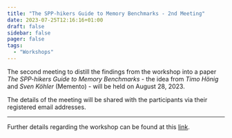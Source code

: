 ```yaml
---
title: "The SPP-hikers Guide to Memory Benchmarks - 2nd Meeting"
date: 2023-07-25T12:16:16+01:00
draft: false
sidebar: false
pager: false
tags:
  - "Workshops"
---
```


The second meeting to distill the findings from the workshop into a paper *The SPP-hikers Guide to Memory Benchmarks* - the idea from _Timo Hönig_ and _Sven Köhler_ (Memento) - will be held on August 28, 2023.

The details of the meeting will be shared with the participants via their registered email addresses. 

---

Further details regarding the workshop can be found at this [link](/posts/mini-workshop_2023).

